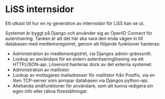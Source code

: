 # LiSS internsidor

Ett utkast till hur en ny generation av internsidor för LiSS kan se ut.

Systemet är byggt på Django och använder sig av OpenID Connect för autentisering. Tanken är att det här ska vara den enda vägen in till databasen med medlemsregistret, genom att följande funktioner hanteras:
  * Administration av medlemsregistret, via Djangos admin-gränssnitt.
  * Lookup av användare för en extern autentiseringlösning via ett HTTP/JSON-api. Lösenord hanteras dock av det externa systemet.
  * Administration av maillistor.
  * Lookup av mottagares mailadresser för maillistor från Postfix, via en liten TCP-server som anropar databasen via Djangos python-api.
  * Allehanda småfunktioner för användare, som att kunna redigera sin egen info eller räkna föreställningar.